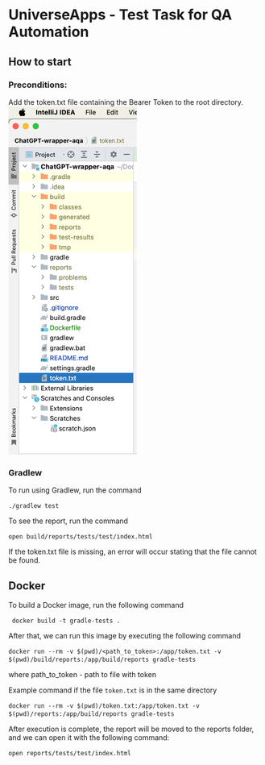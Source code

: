 # UniverseApps - Test Task for QA Automation

## How to start
### Preconditions:
Add the token.txt file containing the Bearer Token to the root directory.
![img.png](img.png)

### Gradlew
To run using Gradlew, run the command
```shell
./gradlew test
```

To see the report, run the command 
```shell
open build/reports/tests/test/index.html
```

If the token.txt file is missing, an error will occur stating that the file cannot be found.

## Docker
To build a Docker image, run the following command
```shell
 docker build -t gradle-tests .     
```

After that, we can run this image by executing the following command
```shell
docker run --rm -v $(pwd)/<path_to_token>:/app/token.txt -v $(pwd)/build/reports:/app/build/reports gradle-tests
```
where path_to_token - path to file with token

Example command if the file ```token.txt``` is in the same directory
```shell
docker run --rm -v $(pwd)/token.txt:/app/token.txt -v $(pwd)/reports:/app/build/reports gradle-tests
```

After execution is complete, the report will be moved to the reports folder, and we can open it with the following command:
```shell
open reports/tests/test/index.html
```

